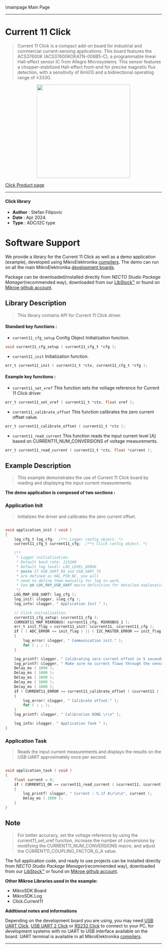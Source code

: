 \mainpage Main Page

---
# Current 11 Click

> Current 11 Click is a compact add-on board for industrial and commercial current-sensing applications. This board features the ACS37600K (ACS37600KOKATN-006B5-C), a programmable linear Hall-effect sensor IC from Allegro Microsystems. This sensor features a chopper-stabilized Hall-effect front-end for precise magnetic flux detection, with a sensitivity of 6mV/G and a bidirectional operating range of ±333G.

<p align="center">
  <img src="https://download.mikroe.com/images/click_for_ide/current11_click.png" height=300px>
</p>

[Click Product page](https://www.mikroe.com/current-11-click)

---


#### Click library

- **Author**        : Stefan Filipovic
- **Date**          : Apr 2024.
- **Type**          : ADC/I2C type


# Software Support

We provide a library for the Current 11 Click
as well as a demo application (example), developed using MikroElektronika
[compilers](https://www.mikroe.com/necto-studio).
The demo can run on all the main MikroElektronika [development boards](https://www.mikroe.com/development-boards).

Package can be downloaded/installed directly from *NECTO Studio Package Manager*(recommended way), downloaded from our [LibStock&trade;](https://libstock.mikroe.com) or found on [Mikroe github account](https://github.com/MikroElektronika/mikrosdk_click_v2/tree/master/clicks).

## Library Description

> This library contains API for Current 11 Click driver.

#### Standard key functions :

- `current11_cfg_setup` Config Object Initialization function.
```c
void current11_cfg_setup ( current11_cfg_t *cfg );
```

- `current11_init` Initialization function.
```c
err_t current11_init ( current11_t *ctx, current11_cfg_t *cfg );
```

#### Example key functions :

- `current11_set_vref` This function sets the voltage reference for Current 11 Click driver.
```c
err_t current11_set_vref ( current11_t *ctx, float vref );
```

- `current11_calibrate_offset` This function calibrates the zero current offset value.
```c
err_t current11_calibrate_offset ( current11_t *ctx );
```

- `current11_read_current` This function reads the input current level [A] based on CURRENT11_NUM_CONVERSIONS of voltage measurements.
```c
err_t current11_read_current ( current11_t *ctx, float *current );
```

## Example Description

> This example demonstrates the use of Current 11 Click board by reading and displaying the input current measurements.

**The demo application is composed of two sections :**

### Application Init

> Initializes the driver and calibrates the zero current offset.

```c

void application_init ( void )
{
    log_cfg_t log_cfg;  /**< Logger config object. */
    current11_cfg_t current11_cfg;  /**< Click config object. */

    /** 
     * Logger initialization.
     * Default baud rate: 115200
     * Default log level: LOG_LEVEL_DEBUG
     * @note If USB_UART_RX and USB_UART_TX 
     * are defined as HAL_PIN_NC, you will 
     * need to define them manually for log to work. 
     * See @b LOG_MAP_USB_UART macro definition for detailed explanation.
     */
    LOG_MAP_USB_UART( log_cfg );
    log_init( &logger, &log_cfg );
    log_info( &logger, " Application Init " );

    // Click initialization.
    current11_cfg_setup( &current11_cfg );
    CURRENT11_MAP_MIKROBUS( current11_cfg, MIKROBUS_1 );
    err_t init_flag = current11_init( &current11, &current11_cfg );
    if ( ( ADC_ERROR == init_flag ) || ( I2C_MASTER_ERROR == init_flag ) )
    {
        log_error( &logger, " Communication init." );
        for ( ; ; );
    }

    log_printf( &logger, " Calibrating zero current offset in 5 seconds...\r\n" );
    log_printf( &logger, " Make sure no current flows through the sensor during the calibration process.\r\n" );
    Delay_ms ( 1000 );
    Delay_ms ( 1000 );
    Delay_ms ( 1000 );
    Delay_ms ( 1000 );
    Delay_ms ( 1000 );
    if ( CURRENT11_ERROR == current11_calibrate_offset ( &current11 ) )
    {
        log_error( &logger, " Calibrate offset." );
        for ( ; ; );
    }
    log_printf( &logger, " Calibration DONE.\r\n" );

    log_info( &logger, " Application Task " );
}

```

### Application Task

> Reads the input current measurements and displays the results on the USB UART approximately once per second.

```c

void application_task ( void )
{
    float current = 0;
    if ( CURRENT11_OK == current11_read_current ( &current11, &current ) ) 
    {
        log_printf( &logger, " Current : %.1f A\r\n\n", current );
        Delay_ms ( 1000 );
    }
}

```

## Note

> For better accuracy, set the voltage reference by using the current11_set_vref function,
increase the number of conversions by modifying the CURRENT11_NUM_CONVERSIONS macro, 
and adjust the CURRENT11_COUPLING_FACTOR_G_A value.

The full application code, and ready to use projects can be installed directly from *NECTO Studio Package Manager*(recommended way), downloaded from our [LibStock&trade;](https://libstock.mikroe.com) or found on [Mikroe github account](https://github.com/MikroElektronika/mikrosdk_click_v2/tree/master/clicks).

**Other Mikroe Libraries used in the example:**

- MikroSDK.Board
- MikroSDK.Log
- Click.Current11

**Additional notes and informations**

Depending on the development board you are using, you may need
[USB UART Click](https://www.mikroe.com/usb-uart-click),
[USB UART 2 Click](https://www.mikroe.com/usb-uart-2-click) or
[RS232 Click](https://www.mikroe.com/rs232-click) to connect to your PC, for
development systems with no UART to USB interface available on the board. UART
terminal is available in all MikroElektronika
[compilers](https://shop.mikroe.com/compilers).

---
